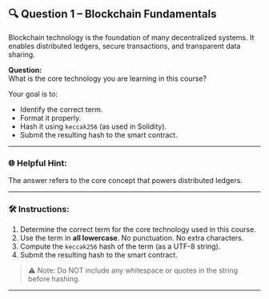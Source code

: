 ## 🔍 Question 1 – Blockchain Fundamentals

Blockchain technology is the foundation of many decentralized systems. It enables distributed ledgers, secure transactions, and transparent data sharing.

**Question:**  
What is the core technology you are learning in this course?

Your goal is to:
- Identify the correct term.
- Format it properly.
- Hash it using `keccak256` (as used in Solidity).
- Submit the resulting hash to the smart contract.

---

### 🌐 Helpful Hint:

The answer refers to the core concept that powers distributed ledgers.

---

### 🛠️ Instructions:

1. Determine the correct term for the core technology used in this course.
2. Use the term in **all lowercase**. No punctuation. No extra characters.
3. Compute the `keccak256` hash of the term (as a UTF-8 string).
4. Submit the resulting hash to the smart contract.

> ⚠️ Note: Do NOT include any whitespace or quotes in the string before hashing.

---
